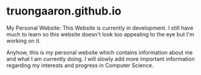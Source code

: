 # truongaaron.github.io
My Personal Website:
This Website is currently in development. I still have much to learn so this website doesn't look too
appealing to the eye but I'm working on it.

Anyhow, this is my personal website which contains information about me and what I am currently doing.
I will slowly add more important information regarding my interests and progress in Computer Science.
